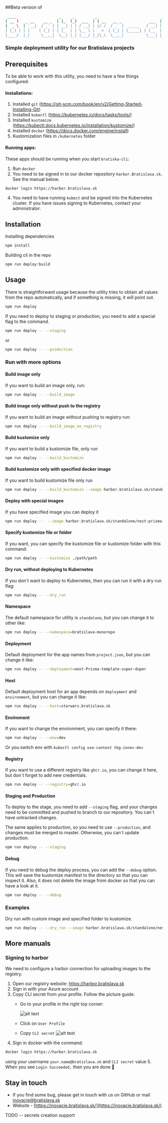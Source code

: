 ##Beta version of
```bash
 ____                   _     _         _                             _   _ 
| __ )   _ __    __ _  | |_  (_)  ___  | | __   __ _            ___  | | (_)
|  _ \  | '__|  / _` | | __| | | / __| | |/ /  / _` |  _____   / __| | | | |
| |_) | | |    | (_| | | |_  | | \__ \ |   <  | (_| | |_____| | (__  | | | |
|____/  |_|     \__,_|  \__| |_| |___/ |_|\_\  \__,_|          \___| |_| |_|
```
### Simple deployment utility for our Bratislava projects


## Prerequisites
To be able to work with this utility, you need to have a few things configured:

#### Installations:
1. Installed `git` (https://git-scm.com/book/en/v2/Getting-Started-Installing-Git)
2. Installed `kubectl` (https://kubernetes.io/docs/tasks/tools/)
3. Installed `kustomize` (https://kubectl.docs.kubernetes.io/installation/kustomize/)
4. Installed `docker` (https://docs.docker.com/engine/install)
5. Kustomization files in `/kubernetes` folder


#### Running apps:
These apps should be running when you start `bratiska-cli`:
1. Run `docker`
2. You need to be signed in to our docker repository `harbor.Bratislava.sk`. See the manual below.
```bash
docker login https://harbor.bratislava.sk
```

4. You need to have running `kubect` and be signed into the Kubernetes cluster. If you have issues signing to Kubernetes, contact your administrator.


## Installation

Installing dependencies
```bash
npm install
```

Building cli in the repo
```bash
npm run deploy:build
```


## Usage
There is straightforward usage because the utility tries to obtain all values from the repo automatically, and if something is missing, it will point out.
```bash
npm run deploy
```

If you need to deploy to staging or production, you need to add a special flag to the command.
```bash
npm run deploy -- --staging
```
or
```bash
npm run deploy -- --production
```

### Run with more options

#### Build image only
If you want to build an image only, run:
```bash
npm run deploy -- --build_image
```

#### Build image only without push to the registry
If you want to build an image without pushing to registry run:
```bash
npm run deploy -- --build_image_no_registry
```

#### Build kustomize only
If you want to build a kustomize file, only run
```bash
npm run deploy -- --build_kustomize 
```

#### Build kustomize only with specified docker image
If you want to build kustomize file only run
```bash
npm run deploy -- --build_kustomize --image harbor.bratislava.sk/standalone/nest-prisma-template:bratiska-cli-3f3ce4fd14c76138a081596b2987a81f18a3c747-master-untracked
```

#### Deploy with special imagee
If you have specified image you can deploy it
```bash
npm run deploy --  --image harbor.bratislava.sk/standalone/nest-prisma-template:bratiska-cli-3f3ce4fd14c76138a081596b2987a81f18a3c747-master-untracked
```

#### Specify kustomize file or folder
If you want, you can specify the kustomize file or kustomize folder with this command:
```bash
npm run deploy -- --kustomize ./path/path 
```

#### Dry run, without deploying to Kubernetes
If you don`t want to deploy to Kubernetes, then you can run it with a dry run flag:
```bash
npm run deploy -- --dry_run 
```

#### Namespace
The default namespace for utility is `standalone`, but you can change it to other like:
```bash
npm run deploy -- --namespace=bratislava-monorepo
```

#### Deployment
Default deployment for the app names from `project.json`, but you can change it like:
```bash
npm run deploy -- --deployment=nest-Prisma-template-super-duper
```

#### Host
Default deployment host for an app depends on `deployment` and `environment`, but you can change it like:
```bash
npm run deploy -- --host=starwars.bratislava.sk
```

#### Enviroment
If you want to change the environment, you can specify it there:
```bash
npm run deploy -- --env=dev
```
Or you switch env with `kubectl config use-context tkg-innov-dev`

#### Registry
If you want to use a different registry like `ghcr.io`, you can change it here, but don`t forget to add new credentials.
```bash
npm run deploy -- --registry=ghcr.io
```

#### Staging and Production
To deploy to the stage, you need to add `--staging` flag, and your changes need to be committed and pushed to branch to our repository. You can`t have untracked changes.

The same applies to production, so you need to use `--production`, and changes must be merged to master. Otherwise, you can`t update production.

```bash
npm run deploy -- --staging
```

#### Debug
If you need to debug the deploy process, you can add the `--debug` option. This will save the kustomize manifest to the directory so that you can inspect it. Also, it does not delete the image from docker so that you can have a look at it.

```bash
npm run deploy -- --debug
```

### Examples
Dry run with custom image and specified folder to kustomize.

```bash
npm run deploy -- --dry_run --image harbor.bratislava.sk/standalone/nest-prisma-template:bratiska-cli-3f3ce4fd14c76138a081596b2987a81f18a3c747-master-untracked --kustomize ./kubernetes/base
```

## More manuals

### Signing to harbor

We need to configure a harbor connection for uploading images to the registry.

1. Open our registry website: https://harbor.bratislava.sk
2. Sign in with your Azure account
3. Copy CLI secret from your profile. Follow the picture guide:
    - Go to your profile in the right top corner:

      ![alt text](./public/readme/user.png)

    - Click on `User Profile`
    - Copy `CLI secret`
      ![alt text](./public/readme/profile.png)
4. Sign in docker with the command:
```bash
docker login https://harbor.bratislava.sk
```
using your username `your.name@bratislava.sk` and `CLI secret` value
5. When you see `Login Succeeded,` then you are done 👏


## Stay in touch
- If you find some bug, please get in touch with us on GitHub or mail inovacie@bratislava.sk
- Website - [https://inovacie.bratislava.sk/](https://inovacie.bratislava.sk/)

TODO
-- secrets creation support

